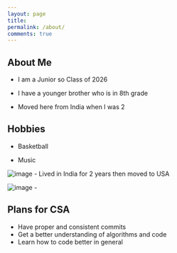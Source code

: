 ```yaml
---
layout: page
title: 
permalink: /about/
comments: true
---
```


## About Me

- <p> I am a Junior so Class of 2026</p>
- <p> I have a younger brother who is in 8th grade <p>
- <p> Moved here from India when I was 2 <p>

## Hobbies 

- <p> Basketball 
- <p> Music 

![image](https://github.com/user-attachments/assets/96c112da-4369-48d3-8563-5e79ee7e4599)  - Lived in India for 2 years then moved to USA 



![image](https://github.com/user-attachments/assets/515963a9-393a-405b-97ba-f90536de22ac) - 



## Plans for CSA

  - Have proper and consistent commits
  - Get a better understanding of algorithms and code
  - Learn how to code better in general 



<script src="https://utteranc.es/client.js"
        repo="ArnavNadar/arnav_2025"
        issue-term="pathname"
        theme="github-dark"
        crossorigin="anonymous"
        async>
</script>